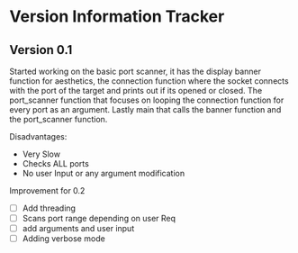 # Version Information Tracker

## Version 0.1
Started working on the basic port scanner, it has the display banner function for aesthetics, the connection function where the socket connects with the port of the target and prints out if its opened or closed. The port_scanner function that focuses on looping the connection function for every port as an argument. Lastly main that calls the banner function and the port_scanner function.

Disadvantages:  
- Very Slow
- Checks ALL ports
- No user Input or any argument modification

Improvement for 0.2
- [ ] Add threading
- [ ] Scans port range depending on user Req
- [ ] add arguments and user input
- [ ] Adding verbose mode
